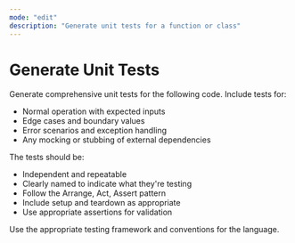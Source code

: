 ```yaml
---
mode: "edit"
description: "Generate unit tests for a function or class"
---
```

# Generate Unit Tests

Generate comprehensive unit tests for the following code. Include tests for:

- Normal operation with expected inputs
- Edge cases and boundary values
- Error scenarios and exception handling
- Any mocking or stubbing of external dependencies

The tests should be:
- Independent and repeatable
- Clearly named to indicate what they're testing
- Follow the Arrange, Act, Assert pattern
- Include setup and teardown as appropriate
- Use appropriate assertions for validation

Use the appropriate testing framework and conventions for the language.
